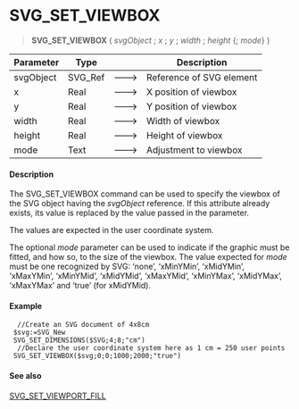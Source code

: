 # SVG_SET_VIEWBOX

>**SVG_SET_VIEWBOX** ( *svgObject* ; *x* ; *y* ; *width* ; *height* {; *mode*} )

| Parameter | Type |  | Description |
| --- | --- | --- | --- |
| svgObject | SVG_Ref | &#x1F852; | Reference of SVG element |
| x | Real | &#x1F852; | X position of viewbox |
| y | Real | &#x1F852; | Y position of viewbox |
| width | Real | &#x1F852; | Width of viewbox |
| height | Real | &#x1F852; | Height of viewbox |
| mode | Text | &#x1F852; | Adjustment to viewbox |



#### Description 

The SVG\_SET\_VIEWBOX command can be used to specify the viewbox of the SVG object having the *svgObject* reference. If this attribute already exists, its value is replaced by the value passed in the parameter.

The values are expected in the user coordinate system.

The optional *mode* parameter can be used to indicate if the graphic must be fitted, and how so, to the size of the viewbox. The value expected for *mode* must be one recognized by SVG: ‘none’, ‘xMinYMin’, ‘xMidYMin’, ‘xMaxYMin’, ‘xMinYMid’, ‘xMidYMid’, ‘xMaxYMid’, ‘xMinYMax’, ‘xMidYMax’, ‘xMaxYMax’ and ‘true’ (for xMidYMid).

#### Example 

```4d
  //Create an SVG document of 4x8cm
 $svg:=SVG_New
 SVG_SET_DIMENSIONS($SVG;4;8;"cm")
  //Declare the user coordinate system here as 1 cm = 250 user points
 SVG_SET_VIEWBOX($svg;0;0;1000;2000;"true")
```

#### See also 

[SVG\_SET\_VIEWPORT\_FILL](SVG%5FSET%5FVIEWPORT%5FFILL.md)  